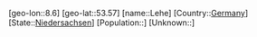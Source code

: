 ﻿---
location: [53.57,8.6]
type: City
tags:
- geo/City


SpocWebEntityId: 31914
isDeleted: false
confidential: public

---
[geo-lon::8.6]
[geo-lat::53.57]
[name::Lehe]
[Country::[Germany](geo/Continent/Europe/Germany.md)]
[State::[Niedersachsen](geo/Continent/Europe/Germany/Niedersachsen.md)]
[Population::]
[Unknown::]

